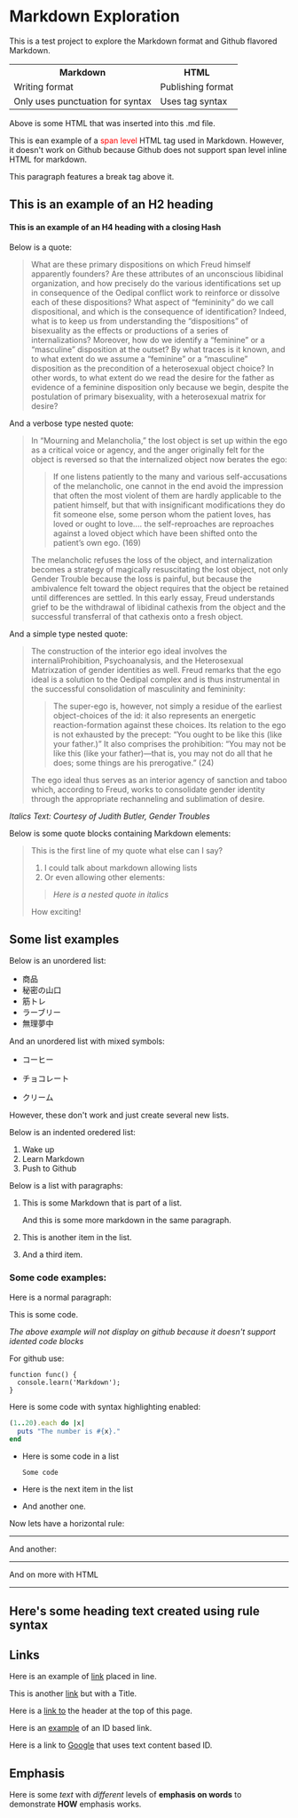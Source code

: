 # Markdown Exploration

This is a test project to explore the Markdown format and Github flavored Markdown.

<table>
  <tr>
    <th>Markdown</th>
    <th>HTML</th>
  </tr>
  <tr>
    <td>Writing format</td>
    <td>Publishing format</td>
  </tr>
  <tr>
    <td>Only uses punctuation for syntax</td>
    <td>Uses tag syntax</td>
  </tr>
</table>

Above is some HTML that was inserted into this .md file.

This is ean example of a <font color='red'>span level</font> HTML tag used in Markdown. However, it doesn't work on Github because Github does not support span level inline HTML for markdown.  

This paragraph features a break tag above it.

## This is an example of an H2 heading

#### This is an example of an H4 heading with a closing Hash #

Below is a quote:

> What are these primary dispositions on which Freud himself apparently founders? Are these attributes of an unconscious libidinal organization, and how precisely do the various identifications set up in consequence of the Oedipal conflict work to reinforce or dissolve each of these dispositions? What aspect of “femininity” do we call dispositional, and which is the consequence of identification? Indeed, what is to keep us from understanding the “dispositions” of bisexuality as the effects or productions of a series of internalizations? Moreover, how do we identify a “feminine” or a “masculine” disposition at the outset? By what traces is it known, and to what extent do we assume a “feminine” or a “masculine” disposition as the precondition of a heterosexual object choice? In other words, to what extent do we read the desire for the father as evidence of a feminine disposition only because we begin, despite the postulation of primary bisexuality, with a heterosexual matrix for desire?

And a verbose type nested quote:

> In “Mourning and Melancholia,” the lost object is set up within the ego as a critical voice
> or agency, and the anger originally felt for the object is reversed so that
> the internalized object now berates the ego:
>
> > If one listens patiently to the many and various self-accusations of the
> > melancholic, one cannot in the end avoid the impression that often
> > the most violent of them are hardly applicable to the patient himself,
> > but that with insignificant modifications they do fit someone else,
> > some person whom the patient loves, has loved or ought to love....
> > the self-reproaches are reproaches against a loved object which have
> > been shifted onto the patient’s own ego. (169)
>
> The melancholic refuses the loss of the object, and internalization
> becomes a strategy of magically resuscitating the lost object, not only
> Gender Trouble because the loss is painful, but because the ambivalence felt toward the
> object requires that the object be retained until differences are settled.
> In this early essay, Freud understands grief to be the withdrawal of
> libidinal cathexis from the object and the successful transferral of that
> cathexis onto a fresh object.

And a simple type nested quote:

> The construction of the interior ego ideal involves the internaliProhibition, Psychoanalysis, and the Heterosexual Matrixzation of gender identities as well. Freud remarks that the ego ideal is
a solution to the Oedipal complex and is thus instrumental in the
successful consolidation of masculinity and femininity:
>
> > The super-ego is, however, not simply a residue of the earliest
object-choices of the id: it also represents an energetic reaction-formation against these choices. Its relation to the ego is not exhausted
by the precept: “You ought to be like this (like your father.)” It also
comprises the prohibition: “You may not be like this (like your
father)—that is, you may not do all that he does; some things are his
prerogative.” (24)
>
> The ego ideal thus serves as an interior agency of sanction and
taboo which, according to Freud, works to consolidate gender identity
through the appropriate rechanneling and sublimation of desire.

*Italics Text: Courtesy of Judith Butler, Gender Troubles*

Below is some quote blocks containing Markdown elements:

> This is the first line of my quote what else can I say?
>
> 1. I could talk about markdown allowing lists
> 2. Or even allowing other elements:
>
> > *Here is a nested quote in italics*
>
> How exciting!

## Some list examples

Below is an unordered list:

* 商品
* 秘密の山口
* 筋トレ
* ラーブリー
* 無理夢中

And an unordered list with mixed symbols:

* コーヒー
+ チョコレート
- クリーム

However, these don't work and just create several new lists.

Below is an indented oredered list:

  1. Wake up
  2. Learn Markdown
  3. Push to Github


Below is a list with paragraphs:

1. This is some Markdown that is part of a list.

    And this is some more markdown in the same paragraph.
2. This is another item in the list.
3. And a third item.


### Some code examples:

Here is a normal paragraph:

  This is some code.
  
*The above example will not display on github because it doesn't support idented code blocks*


For github use:

```
function func() {
  console.learn('Markdown');
}
```

Here is some code with syntax highlighting enabled:

```ruby
(1..20).each do |x|
  puts "The number is #{x}."
end
```

* Here is some code in a list

    ```
    Some code
    ```
* Here is the next item in the list
* And another one.

Now lets have a horizontal rule:

---

And another:
***

And on more with HTML
<hr />

Here's some heading text created using rule syntax
---

## Links

Here is an example of [link](https://www.w3schools.com/tags/att_a_href.asp) placed in line.

This is another [link](https://www.pcmag.com/encyclopedia/term/href "PC Mag") but with a Title.

Here is a [link to](#markdown-exploration) the header at the top of this page.

Here is an [example][id] of an ID based link.

Here is a link to [Google][] that uses text content based ID.

[id]: https://www.w3schools.com/html/html_id.asp "ID Link"

[Google]: https://google.com/



## Emphasis

Here is some _text_ with *different* levels of __emphasis on words__ to demonstrate **HOW** emphasis works.